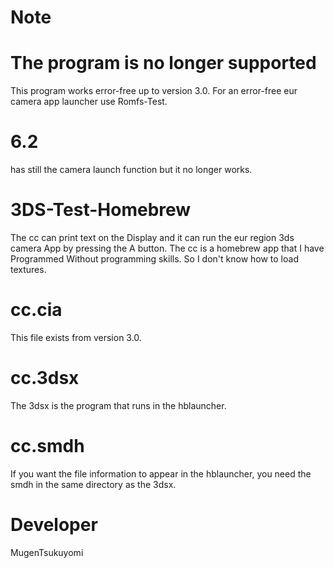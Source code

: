 # Note 
# The program is no longer supported 
This program works
 error-free up to 
version 3.0.
For an error-free eur camera app
 launcher use Romfs-Test. 
# 6.2 
has still the camera launch 
function but it no longer works.  
# 3DS-Test-Homebrew
The cc can print text on the Display 
and it can run the eur region 3ds camera
App by pressing the A button. 
The cc is a homebrew app that I have 
Programmed Without 
programming skills. 
So I don't know how to load textures.
# cc.cia
This file exists from version 3.0.
# cc.3dsx 
The 3dsx is the program 
that runs in the hblauncher. 
# cc.smdh
If you want the file
 information to appear 
in the hblauncher, you need
 the smdh in the same 
directory as the 3dsx.

# Developer
MugenTsukuyomi 
